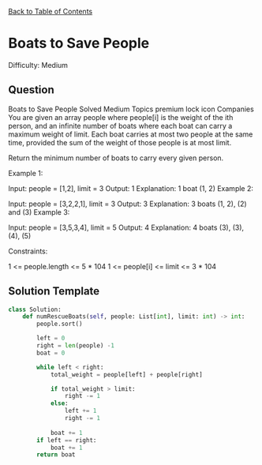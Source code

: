 [Back to Table of Contents](../README.md)

# Boats to Save People
Difficulty: Medium

## Question
Boats to Save People
Solved
Medium
Topics
premium lock icon
Companies
You are given an array people where people[i] is the weight of the ith person, and an infinite number of boats where each boat can carry a maximum weight of limit. Each boat carries at most two people at the same time, provided the sum of the weight of those people is at most limit.

Return the minimum number of boats to carry every given person.

 

Example 1:

Input: people = [1,2], limit = 3
Output: 1
Explanation: 1 boat (1, 2)
Example 2:

Input: people = [3,2,2,1], limit = 3
Output: 3
Explanation: 3 boats (1, 2), (2) and (3)
Example 3:

Input: people = [3,5,3,4], limit = 5
Output: 4
Explanation: 4 boats (3), (3), (4), (5)
 

Constraints:

1 <= people.length <= 5 * 104
1 <= people[i] <= limit <= 3 * 104

## Solution Template
```python
class Solution:
    def numRescueBoats(self, people: List[int], limit: int) -> int:
        people.sort()

        left = 0
        right = len(people) -1
        boat = 0

        while left < right:
            total_weight = people[left] + people[right]

            if total_weight > limit:
                right -= 1  
            else:
                left += 1
                right -= 1
            
            boat += 1
        if left == right:
            boat += 1
        return boat
```
